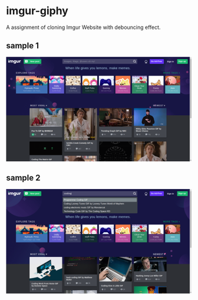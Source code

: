 # imgur-giphy
A assignment of cloning Imgur Website with debouncing effect.
## sample 1
![](https://raw.githubusercontent.com/Ipankaj07/imgur-giphy/main/png/1.png)
## sample 2
![](https://raw.githubusercontent.com/Ipankaj07/imgur-giphy/main/png/2.png)
